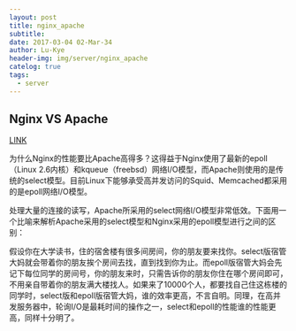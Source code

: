 ```yaml
---
layout: post
title: nginx_apache
subtitle: 
date: 2017-03-04 02-Mar-34
author: Lu-Kye
header-img: img/server/nginx_apache
catelog: true
tags: 
  - server
---
```

## Nginx VS Apache
[LINK](http://zyan.cc/nginx_php_v6/)

为什么Nginx的性能要比Apache高得多？这得益于Nginx使用了最新的epoll（Linux 2.6内核）和kqueue（freebsd）网络I/O模型，而Apache则使用的是传统的select模型。目前Linux下能够承受高并发访问的Squid、Memcached都采用的是epoll网络I/O模型。

处理大量的连接的读写，Apache所采用的select网络I/O模型非常低效。下面用一个比喻来解析Apache采用的select模型和Nginx采用的epoll模型进行之间的区别：

假设你在大学读书，住的宿舍楼有很多间房间，你的朋友要来找你。select版宿管大妈就会带着你的朋友挨个房间去找，直到找到你为止。而epoll版宿管大妈会先记下每位同学的房间号，你的朋友来时，只需告诉你的朋友你住在哪个房间即可，不用亲自带着你的朋友满大楼找人。如果来了10000个人，都要找自己住这栋楼的同学时，select版和epoll版宿管大妈，谁的效率更高，不言自明。同理，在高并发服务器中，轮询I/O是最耗时间的操作之一，select和epoll的性能谁的性能更高，同样十分明了。

